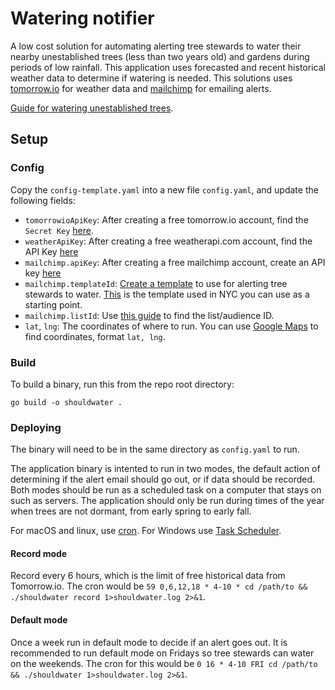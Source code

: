 # Watering notifier

A low cost solution for automating alerting tree stewards to water their nearby unestablished trees (less than two years old) and gardens during periods of low rainfall. This application uses forecasted and recent historical weather data to determine if watering is needed. This solutions uses [tomorrow.io](https://www.tomorrow.io/) for weather data and [mailchimp](https://mailchimp.com/) for emailing alerts.

[Guide for watering unestablished trees](https://vimeo.com/416031708#t=5m35s).

## Setup

### Config

Copy the `config-template.yaml` into a new file `config.yaml`, and update the following fields:

- `tomorrowioApiKey`: After creating a free tomorrow.io account, find the `Secret Key` [here](https://app.tomorrow.io/development/keys).
- `weatherApiKey`: After creating a free weatherapi.com account, find the API Key [here](https://www.weatherapi.com/my/)
- `mailchimp.apiKey`: After creating a free mailchimp account, create an API key [here](https://admin.mailchimp.com/account/api/)
- `mailchimp.templateId`: [Create a template](https://mailchimp.com/help/create-a-template-with-the-template-builder/) to use for alerting tree stewards to water. [This](https://us13.admin.mailchimp.com/templates/share?id=174361973_a7f368481da096f6c0df_us13) is the template used in NYC you can use as a starting point.
- `mailchimp.listId`: Use [this guide](https://mailchimp.com/help/find-audience-id/) to find the list/audience ID.
- `lat`, `lng`: The coordinates of where to run. You can use [Google Maps](https://support.google.com/maps/answer/18539) to find coordinates, format `lat, lng`.

### Build

To build a binary, run this from the repo root directory:

```
go build -o shouldwater .
```

### Deploying

The binary will need to be in the same directory as `config.yaml` to run.

The application binary is intented to run in two modes, the default action of determining if the alert email should go out, or if data should be recorded. Both modes should be run as a scheduled task on a computer that stays on such as servers. The application should only be run during times of the year when trees are not dormant, from early spring to early fall.

For macOS and linux, use [cron](https://phoenixnap.com/kb/set-up-cron-job-linux). For Windows use [Task Scheduler](https://www.windowscentral.com/how-create-automated-task-using-task-scheduler-windows-10).

#### Record mode

Record every 6 hours, which is the limit of free historical data from Tomorrow.io.  The cron would be `59 0,6,12,18 * 4-10 * cd /path/to && ./shouldwater record 1>shouldwater.log 2>&1`. 

#### Default mode

Once a week run in default mode to decide if an alert goes out. It is recommended to run default mode on Fridays so tree stewards can water on the weekends. The cron for this would be `0 16 * 4-10 FRI cd /path/to && ./shouldwater 1>shouldwater.log 2>&1`.

